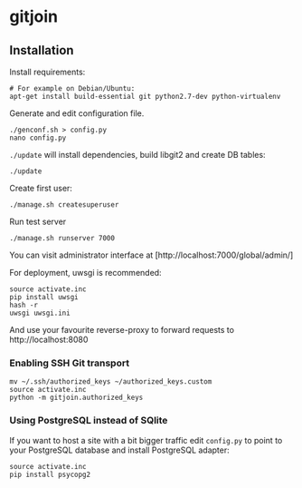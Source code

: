 # gitjoin

## Installation

Install requirements:

    # For example on Debian/Ubuntu:
    apt-get install build-essential git python2.7-dev python-virtualenv

Generate and edit configuration file.

    ./genconf.sh > config.py
    nano config.py
    
`./update` will install dependencies, build libgit2 and create DB tables:

    ./update
    
Create first user:

    ./manage.sh createsuperuser
    
Run test server

    ./manage.sh runserver 7000

You can visit administrator interface at [http://localhost:7000/global/admin/]

For deployment, uwsgi is recommended:
    
    source activate.inc
    pip install uwsgi
    hash -r 
    uwsgi uwsgi.ini
    
And use your favourite reverse-proxy to forward requests to http://localhost:8080

### Enabling SSH Git transport

    mv ~/.ssh/authorized_keys ~/authorized_keys.custom
    source activate.inc
    python -m gitjoin.authorized_keys

### Using PostgreSQL instead of SQlite

If you want to host a site with a bit bigger traffic edit `config.py` to point to
your PostgreSQL database and install PostgreSQL adapter:

    source activate.inc
    pip install psycopg2
